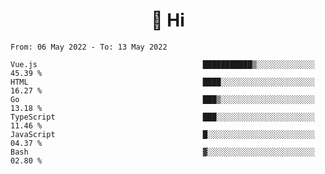 <h1 align="center">👋 Hi</h1>
<!-- <h3 align="center">An enthusiastic frontend developer</h3> -->

<!--START_SECTION:waka-->

```text
From: 06 May 2022 - To: 13 May 2022

Vue.js                                     ███████████▒░░░░░░░░░░░░░   45.39 %
HTML                                       ████░░░░░░░░░░░░░░░░░░░░░   16.27 %
Go                                         ███▒░░░░░░░░░░░░░░░░░░░░░   13.18 %
TypeScript                                 ███░░░░░░░░░░░░░░░░░░░░░░   11.46 %
JavaScript                                 █░░░░░░░░░░░░░░░░░░░░░░░░   04.37 %
Bash                                       ▓░░░░░░░░░░░░░░░░░░░░░░░░   02.80 %
```

<!--END_SECTION:waka-->
